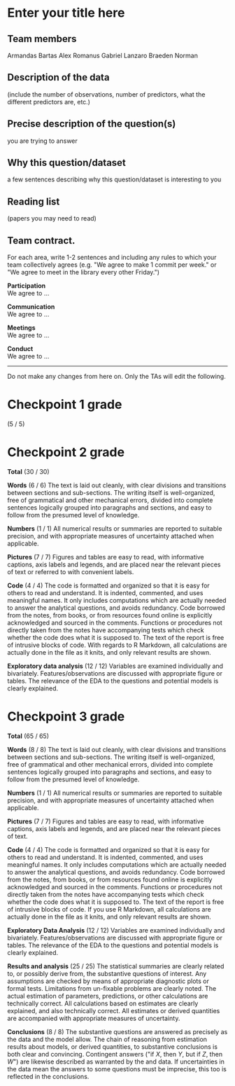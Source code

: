 # Enter your title here

## Team members
Armandas Bartas
Alex Romanus
Gabriel Lanzaro
Braeden Norman

## Description of the data 

(include the number of observations, number of predictors, what the different predictors are, etc.)


## Precise description of the question(s)

you are trying to answer 

## Why this question/dataset

a few sentences describing why this question/dataset is interesting to you

## Reading list 

(papers you may need to read)
## Team contract. 

For each area, write 1-2 sentences and including any rules to which your team collectively agrees (e.g. "We agree to make 1 commit per week." or "We agree to meet in the library every other Friday.")

**Participation**  
We agree to ...

**Communication**  
We agree to ...

**Meetings**  
We agree to ...

**Conduct**  
We agree to ...

***
Do not make any changes from here on. Only the TAs will edit the following.


# Checkpoint 1 grade

(5 / 5)



# Checkpoint 2 grade

__Total__ (30 / 30)

__Words__ (6 / 6) The text is laid out cleanly, with clear divisions
and transitions between sections and sub-sections. The writing itself
is well-organized, free of grammatical and other mechanical errors,
divided into complete sentences logically grouped into paragraphs and
sections, and easy to follow from the presumed level of knowledge. 

__Numbers__ (1 / 1) All numerical results or summaries are reported to
suitable precision, and with appropriate measures of uncertainty
attached when applicable. 

__Pictures__ (7 / 7) Figures and tables are easy to read, with
informative captions, axis labels and legends, and are placed near the
relevant pieces of text or referred to with convenient labels. 

__Code__ (4 / 4) The code is formatted and organized so that it is easy
for others to read and understand. It is indented, commented, and uses
meaningful names. It only includes computations which are actually
needed to answer the analytical questions, and avoids redundancy. Code
borrowed from the notes, from books, or from resources found online is
explicitly acknowledged and sourced in the comments. Functions or
procedures not directly taken from the notes have accompanying tests
which check whether the code does what it is supposed to. The text of
the report is free of intrusive blocks of code. With regards to R Markdown,
all calculations are actually done in the file as it knits, and only
relevant results are shown.

__Exploratory data analysis__ (12 / 12) Variables are examined individually and
bivariately. Features/observations are discussed with appropriate
figure or tables. The relevance of the EDA to the questions and
potential models is clearly explained.

# Checkpoint 3 grade

__Total__ (65 / 65)

__Words__ (8 / 8) The text is laid out cleanly, with clear divisions and
transitions between sections and sub-sections.  The writing itself is
well-organized, free of grammatical and other mechanical errors, divided into
complete sentences logically grouped into paragraphs and sections, and easy to
follow from the presumed level of knowledge.

__Numbers__ (1 / 1) All numerical results or summaries are reported to
suitable precision, and with appropriate measures of uncertainty attached when
applicable.

__Pictures__ (7 / 7) Figures and tables are easy to read, with informative
captions, axis labels and legends, and are placed near the relevant pieces of
text.

__Code__ (4 / 4) The code is formatted and organized so that it is easy
for others to read and understand.  It is indented, commented, and uses
meaningful names.  It only includes computations which are actually needed to
answer the analytical questions, and avoids redundancy.  Code borrowed from the
notes, from books, or from resources found online is explicitly acknowledged
and sourced in the comments.  Functions or procedures not directly taken from
the notes have accompanying tests which check whether the code does what it is
supposed to. The text of the report is free of intrusive blocks of code.  If
you use R Markdown, all calculations are actually done in the file as it knits,
and only relevant results are shown. 

__Exploratory Data Analysis__ (12 / 12) Variables are examined individually and
bivariately. Features/observations are discussed with appropriate
figure or tables. The relevance of the EDA to the questions and
potential models is clearly explained.

__Results and analysis__ (25 / 25) The statistical summaries
are clearly related to, or possibly derive from, the substantive questions of interest.  Any
assumptions are checked by means of appropriate diagnostic plots or
formal tests. Limitations from un-fixable problems are
clearly noted. The actual estimation
of parameters, predictions, or other calculations are technically correct.  All calculations
based on estimates are clearly explained, and also technically correct.  All
estimates or derived quantities are accompanied with appropriate measures of
uncertainty. 

__Conclusions__ (8 / 8) The substantive questions are answered as
precisely as the data and the model allow.  The chain of reasoning from
estimation results about models, or derived quantities, to substantive
conclusions is both clear and convincing.  Contingent answers ("if $X$, then
$Y$, but if $Z$, then $W$") are likewise described as warranted by the
and data.  If uncertainties in the data mean the answers to some
questions must be imprecise, this too is reflected in the conclusions.
